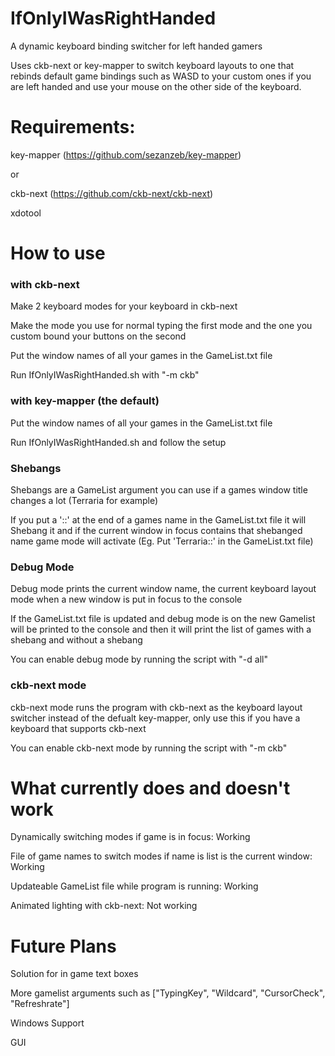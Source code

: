 # IfOnlyIWasRightHanded
A dynamic keyboard binding switcher for left handed gamers

Uses ckb-next or key-mapper to switch keyboard layouts to one that rebinds default game bindings such as WASD to your custom ones if you are left handed and use your mouse on the other side of the keyboard.

# Requirements:
key-mapper (https://github.com/sezanzeb/key-mapper)

or

ckb-next (https://github.com/ckb-next/ckb-next)

xdotool

# How to use

### with ckb-next

Make 2 keyboard modes for your keyboard in ckb-next

Make the mode you use for normal typing the first mode and the one you custom bound your buttons on the second

Put the window names of all your games in the GameList.txt file

Run IfOnlyIWasRightHanded.sh with "-m ckb"

### with key-mapper (the default)

Put the window names of all your games in the GameList.txt file

Run IfOnlyIWasRightHanded.sh and follow the setup

### Shebangs

Shebangs are a GameList argument you can use if a games window title changes a lot (Terraria for example)

If you put a '::' at the end of a games name in the GameList.txt file it will Shebang it and if the current window in focus contains that shebanged name game mode will activate (Eg. Put 'Terraria::' in the GameList.txt file)

### Debug Mode

Debug mode prints the current window name, the current keyboard layout mode when a new window is put in focus to the console

If the GameList.txt file is updated and debug mode is on the new Gamelist will be printed to the console and then it will print the list of games with a shebang and without a shebang

You can enable debug mode by running the script with "-d all"

### ckb-next mode

ckb-next mode runs the program with ckb-next as the keyboard layout switcher instead of the defualt key-mapper, only use this if you have a keyboard that supports ckb-next

You can enable ckb-next mode by running the script with "-m ckb"

# What currently does and doesn't work
Dynamically switching modes if game is in focus: Working

File of game names to switch modes if name is list is the current window: Working

Updateable GameList file while program is running: Working

Animated lighting with ckb-next: Not working


# Future Plans

Solution for in game text boxes

More gamelist arguments such as ["TypingKey", "Wildcard", "CursorCheck", "Refreshrate"]

Windows Support

GUI
